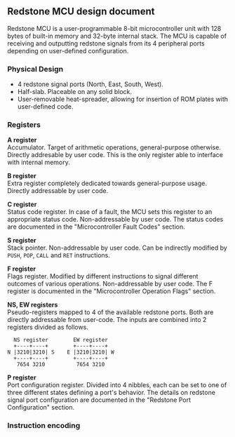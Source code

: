 ## Redstone MCU design document

Redstone MCU is a user-programmable 8-bit microcontroller unit with 128 bytes of built-in memory and 32-byte internal stack. The MCU is capable of receiving and outputting redstone signals from its 4 peripheral ports depending on user-defined configuration.

### Physical Design
- 4 redstone signal ports (North, East, South, West).
- Half-slab. Placeable on any solid block.
- User-removable heat-spreader, allowing for insertion of ROM plates with user-defined code.

### Registers
**A register**  
Accumulator. Target of arithmetic operations, general-purpose otherwise. Directly addresable by user code. This is the only register able to interface with internal memory.

**B register**  
Extra register completely dedicated towards general-purpose usage. Directly addressable by user code.

**C register**  
Status code register. In case of a fault, the MCU sets this register to an appropriate status code. Non-addressable by user code. The status codes are documented in the "Microcontroller Fault Codes" section.

**S register**  
Stack pointer. Non-addressable by user code. Can be indirectly modified by `PUSH`, `POP`, `CALL` and `RET` instructions.

**F register**  
Flags register. Modified by different instructions to signal different outcomes of various operations. Non-addressable by user code. The F register is documented in the "Microcontroller Operation Flags" section.

**NS, EW registers**  
Pseudo-registers mapped to 4 of the available redstone ports. Both are directly addressable from user-code. The inputs are combined into 2 registers divided as follows. 
```
  NS register        EW register
  +----+----+        +----+----+
N |3210|3210| S    E |3210|3210| W
  +----+----+        +----+----+
   7654 3210          7654 3210
````

**P register**  
Port configuration register. Divided into 4 nibbles, each can be set to one of three different states defining a port's behavior. The details on redstone signal port configuration are documented in the "Redstone Port Configuration" section.

### Instruction encoding
 